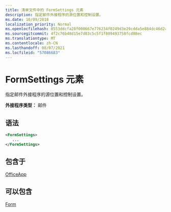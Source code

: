 ```yaml
---
title: 清单文件中的 FormSettings 元素
description: 指定邮件外接程序的源位置和控制设置。
ms.date: 10/09/2018
localization_priority: Normal
ms.openlocfilehash: 8553ddcfa28f000667e776234f0249d3e29cdda5e884dc46d2a377ab17d6d770
ms.sourcegitcommit: 4f2c76b48d15e7d03c5c5f1f809493758fcd88ec
ms.translationtype: MT
ms.contentlocale: zh-CN
ms.lasthandoff: 08/07/2021
ms.locfileid: "57086683"
---
```

# <a name="formsettings-element"></a>FormSettings 元素

指定邮件外接程序的源位置和控制设置。

**外接程序类型：** 邮件

## <a name="syntax"></a>语法

```XML
<FormSettings>
   ...
</FormSettings>
```

## <a name="contained-in"></a>包含于

[OfficeApp](officeapp.md)

## <a name="can-contain"></a>可以包含

[Form](form.md)


